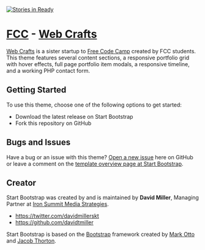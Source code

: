 [![Stories in Ready](https://badge.waffle.io/FCCWebCrafts/FCCWebCrafts.github.io.png?label=ready&title=Ready)](http://waffle.io/FCCWebCrafts/FCCWebCrafts.github.io)

# [FCC](http://www.freecodecamp.com/learn-to-code) - [Web Crafts](http://fccwebcrafts.github.io/)

[Web Crafts](http://fccwebcrafts.github.io/) is a sister startup to [Free Code Camp](http://www.freecodecamp.com/learn-to-code) created by FCC students. This theme features several content sections, a responsive portfolio grid with hover effects, full page portfolio item modals, a responsive timeline, and a working PHP contact form.

## Getting Started

To use this theme, choose one of the following options to get started:
* Download the latest release on Start Bootstrap
* Fork this repository on GitHub

## Bugs and Issues

Have a bug or an issue with this theme? [Open a new issue](https://github.com/IronSummitMedia/startbootstrap-agency/issues) here on GitHub or leave a comment on the [template overview page at Start Bootstrap](http://startbootstrap.com/template-overviews/agency/).

## Creator

Start Bootstrap was created by and is maintained by **David Miller**, Managing Partner at [Iron Summit Media Strategies](http://www.ironsummitmedia.com/).

* https://twitter.com/davidmillerskt
* https://github.com/davidtmiller

Start Bootstrap is based on the [Bootstrap](http://getbootstrap.com/) framework created by [Mark Otto](https://twitter.com/mdo) and [Jacob Thorton](https://twitter.com/fat).
